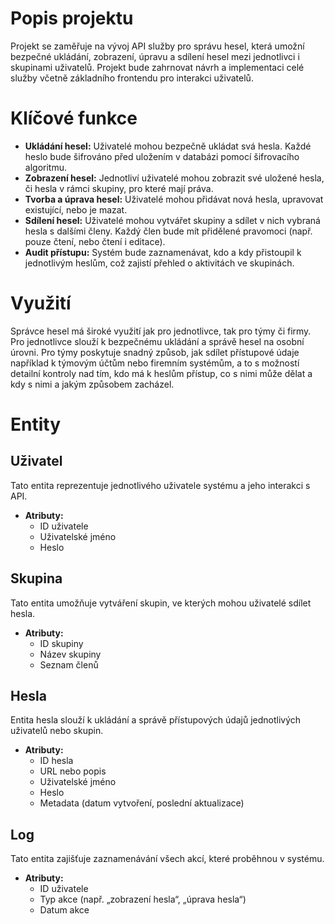 # Popis projektu

Projekt se zaměřuje na vývoj API služby pro správu hesel, která umožní bezpečné ukládání, zobrazení, úpravu a sdílení hesel mezi jednotlivci i skupinami uživatelů. Projekt bude zahrnovat návrh a implementaci celé služby včetně základního frontendu pro interakci uživatelů.

# Klíčové funkce  

- **Ukládání hesel:** Uživatelé mohou bezpečně ukládat svá hesla. Každé heslo bude šifrováno před uložením v databázi pomocí šifrovacího algoritmu.  
- **Zobrazení hesel:** Jednotliví uživatelé mohou zobrazit své uložené hesla, či hesla v rámci skupiny, pro které mají práva.
- **Tvorba a úprava hesel:** Uživatelé mohou přidávat nová hesla, upravovat existující, nebo je mazat.  
- **Sdílení hesel:** Uživatelé mohou vytvářet skupiny a sdílet v nich vybraná hesla s dalšími členy. Každý člen bude mít přidělené pravomoci (např. pouze čtení, nebo čtení i editace). 
- **Audit přístupu:** Systém bude zaznamenávat, kdo a kdy přistoupil k jednotlivým heslům, což zajistí přehled o aktivitách ve skupinách.  

# Využití  

Správce hesel má široké využití jak pro jednotlivce, tak pro týmy či firmy.  
Pro jednotlivce slouží k bezpečnému ukládání a správě hesel na osobní úrovni. 
Pro týmy poskytuje snadný způsob, jak sdílet přístupové údaje například k týmovým účtům nebo firemním systémům, a to s možností detailní kontroly nad tím, kdo má k heslům přístup, co s nimi může dělat a kdy s nimi a jakým způsobem zacházel.  

# Entity

## Uživatel

Tato entita reprezentuje jednotlivého uživatele systému a jeho interakci s API.  
- **Atributy:**  
  - ID uživatele
  - Uživatelské jméno
  - Heslo

## Skupina 

Tato entita umožňuje vytváření skupin, ve kterých mohou uživatelé sdílet hesla. 
- **Atributy:**
  - ID skupiny
  - Název skupiny
  - Seznam členů

## Hesla

Entita hesla slouží k ukládání a správě přístupových údajů jednotlivých uživatelů nebo skupin.  
- **Atributy:**  
  - ID hesla
  - URL nebo popis
  - Uživatelské jméno
  - Heslo
  - Metadata (datum vytvoření, poslední aktualizace)

## Log

Tato entita zajišťuje zaznamenávání všech akcí, které proběhnou v systému.  
- **Atributy:**
  - ID uživatele
  - Typ akce (např. „zobrazení hesla“, „úprava hesla“)
  - Datum akce
